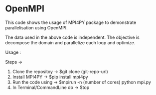 # OpenMPI

This code shows the usage of MPI4PY package to demonstrate parallelisation using OpenMPI.

The data used in the above code is independent. The objective is decompose the domain and parallelize each loop and optimize.

Usage :

Steps ->

1. Clone the repositoy -> $git clone (git-repo-url)
2. Install MPI4PY -> $pip install mpi4py
3. Run the code using -> $mpirun -n (number of cores) python mpi.py
4. In Terminal/CommandLine do -> $top
